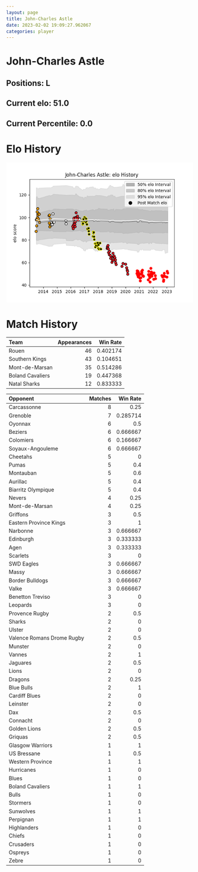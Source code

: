 ```yaml
---  
layout: page  
title: John-Charles Astle  
date: 2023-02-02 19:09:27.962067  
categories: player  
---
```

# John-Charles Astle

## Positions: L

## Current elo: 51.0

## Current Percentile: 0.0

# Elo History


![elo history](history_John-CharlesAstle.png)
# Match History


| Team             |   Appearances |   Win Rate |
|:-----------------|--------------:|-----------:|
| Rouen            |            46 |   0.402174 |
| Southern Kings   |            43 |   0.104651 |
| Mont-de-Marsan   |            35 |   0.514286 |
| Boland Cavaliers |            19 |   0.447368 |
| Natal Sharks     |            12 |   0.833333 |

| Opponent                   |   Matches |   Win Rate |
|:---------------------------|----------:|-----------:|
| Carcassonne                |         8 |   0.25     |
| Grenoble                   |         7 |   0.285714 |
| Oyonnax                    |         6 |   0.5      |
| Beziers                    |         6 |   0.666667 |
| Colomiers                  |         6 |   0.166667 |
| Soyaux-Angouleme           |         6 |   0.666667 |
| Cheetahs                   |         5 |   0        |
| Pumas                      |         5 |   0.4      |
| Montauban                  |         5 |   0.6      |
| Aurillac                   |         5 |   0.4      |
| Biarritz Olympique         |         5 |   0.4      |
| Nevers                     |         4 |   0.25     |
| Mont-de-Marsan             |         4 |   0.25     |
| Griffons                   |         3 |   0.5      |
| Eastern Province Kings     |         3 |   1        |
| Narbonne                   |         3 |   0.666667 |
| Edinburgh                  |         3 |   0.333333 |
| Agen                       |         3 |   0.333333 |
| Scarlets                   |         3 |   0        |
| SWD Eagles                 |         3 |   0.666667 |
| Massy                      |         3 |   0.666667 |
| Border Bulldogs            |         3 |   0.666667 |
| Valke                      |         3 |   0.666667 |
| Benetton Treviso           |         3 |   0        |
| Leopards                   |         3 |   0        |
| Provence Rugby             |         2 |   0.5      |
| Sharks                     |         2 |   0        |
| Ulster                     |         2 |   0        |
| Valence Romans Drome Rugby |         2 |   0.5      |
| Munster                    |         2 |   0        |
| Vannes                     |         2 |   1        |
| Jaguares                   |         2 |   0.5      |
| Lions                      |         2 |   0        |
| Dragons                    |         2 |   0.25     |
| Blue Bulls                 |         2 |   1        |
| Cardiff Blues              |         2 |   0        |
| Leinster                   |         2 |   0        |
| Dax                        |         2 |   0.5      |
| Connacht                   |         2 |   0        |
| Golden Lions               |         2 |   0.5      |
| Griquas                    |         2 |   0.5      |
| Glasgow Warriors           |         1 |   1        |
| US Bressane                |         1 |   0.5      |
| Western Province           |         1 |   1        |
| Hurricanes                 |         1 |   0        |
| Blues                      |         1 |   0        |
| Boland Cavaliers           |         1 |   1        |
| Bulls                      |         1 |   0        |
| Stormers                   |         1 |   0        |
| Sunwolves                  |         1 |   1        |
| Perpignan                  |         1 |   1        |
| Highlanders                |         1 |   0        |
| Chiefs                     |         1 |   0        |
| Crusaders                  |         1 |   0        |
| Ospreys                    |         1 |   0        |
| Zebre                      |         1 |   0        |